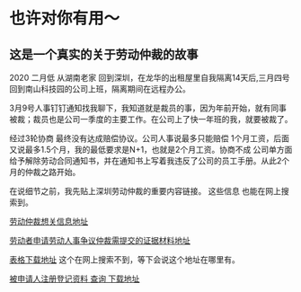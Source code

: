 
# 也许对你有用～



## 这是一个真实的关于劳动仲裁的故事


2020  二月低 从湖南老家 回到深圳，在龙华的出租屋里自我隔离14天后,三月四号 回到南山科技园的公司上班，隔离期间在远程办公。

3月9号人事钉钉通知找我聊下，我知道就是裁员的事，因为年前开始，就有同事被裁；裁员也是公司一季度的主要工作。在公司上了快一年班的我，就要被裁了。

经过3轮协商 最终没有达成赔偿协议。公司人事说最多只能赔偿 1个月工资，后面又说最多1.5个月，我的最低要求是N+1，也就是2个月工资。协商不成 公司单方面给予解除劳动合同通知书，并在通知书上写着我违反了公司的员工手册。从此2个月的仲裁之路开始。


在说细节之前，我先贴上深圳劳动仲裁的重要内容链接。  这些信息 也能在网上搜索到。

[劳动仲裁想关信息地址](http://hrss.sz.gov.cn/zmhd/xfjc/zc/index.html)

[劳动者申请劳动人事争议仲裁需提交的证据材料地址](http://hrss.sz.gov.cn/zmhd/xfjc/zc/content/post_6908713.html)



[表格下载地址](http://hrss.sz.gov.cn/wsbs/xzzx/ldzc/index.htm) 这个在网上搜索不到，等下会说这个地址在哪里有。


[被申请人注册登记资料 查询 下载地址](http://hrss.sz.gov.cn/wsbs/xzzx/ldzc/index.htm) 















